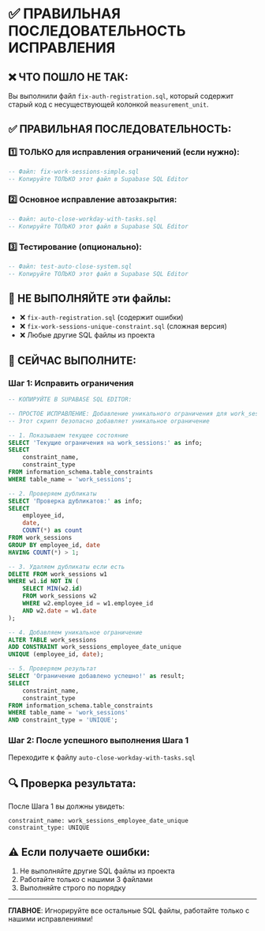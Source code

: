 # ✅ ПРАВИЛЬНАЯ ПОСЛЕДОВАТЕЛЬНОСТЬ ИСПРАВЛЕНИЯ

## ❌ ЧТО ПОШЛО НЕ ТАК:
Вы выполнили файл `fix-auth-registration.sql`, который содержит старый код с несуществующей колонкой `measurement_unit`.

## ✅ ПРАВИЛЬНАЯ ПОСЛЕДОВАТЕЛЬНОСТЬ:

### 1️⃣ **ТОЛЬКО для исправления ограничений (если нужно):**
```sql
-- Файл: fix-work-sessions-simple.sql
-- Копируйте ТОЛЬКО этот файл в Supabase SQL Editor
```

### 2️⃣ **Основное исправление автозакрытия:**
```sql
-- Файл: auto-close-workday-with-tasks.sql
-- Копируйте ТОЛЬКО этот файл в Supabase SQL Editor
```

### 3️⃣ **Тестирование (опционально):**
```sql
-- Файл: test-auto-close-system.sql
-- Копируйте ТОЛЬКО этот файл в Supabase SQL Editor
```

## 🚫 **НЕ ВЫПОЛНЯЙТЕ эти файлы:**
- ❌ `fix-auth-registration.sql` (содержит ошибки)
- ❌ `fix-work-sessions-unique-constraint.sql` (сложная версия)
- ❌ Любые другие SQL файлы из проекта

## 🎯 **СЕЙЧАС ВЫПОЛНИТЕ:**

### Шаг 1: Исправить ограничения
```sql
-- КОПИРУЙТЕ В SUPABASE SQL EDITOR:

-- ПРОСТОЕ ИСПРАВЛЕНИЕ: Добавление уникального ограничения для work_sessions
-- Этот скрипт безопасно добавляет уникальное ограничение

-- 1. Показываем текущее состояние
SELECT 'Текущие ограничения на work_sessions:' as info;
SELECT 
    constraint_name, 
    constraint_type
FROM information_schema.table_constraints 
WHERE table_name = 'work_sessions';

-- 2. Проверяем дубликаты
SELECT 'Проверка дубликатов:' as info;
SELECT 
    employee_id, 
    date, 
    COUNT(*) as count
FROM work_sessions 
GROUP BY employee_id, date 
HAVING COUNT(*) > 1;

-- 3. Удаляем дубликаты если есть
DELETE FROM work_sessions w1
WHERE w1.id NOT IN (
    SELECT MIN(w2.id)
    FROM work_sessions w2
    WHERE w2.employee_id = w1.employee_id 
    AND w2.date = w1.date
);

-- 4. Добавляем уникальное ограничение
ALTER TABLE work_sessions 
ADD CONSTRAINT work_sessions_employee_date_unique 
UNIQUE (employee_id, date);

-- 5. Проверяем результат
SELECT 'Ограничение добавлено успешно!' as result;
SELECT 
    constraint_name, 
    constraint_type
FROM information_schema.table_constraints 
WHERE table_name = 'work_sessions'
AND constraint_type = 'UNIQUE';
```

### Шаг 2: После успешного выполнения Шага 1
Переходите к файлу `auto-close-workday-with-tasks.sql`

## 🔍 **Проверка результата:**
После Шага 1 вы должны увидеть:
```
constraint_name: work_sessions_employee_date_unique
constraint_type: UNIQUE
```

## ⚠️ **Если получаете ошибки:**
1. Не выполняйте другие SQL файлы из проекта
2. Работайте только с нашими 3 файлами
3. Выполняйте строго по порядку

---
**ГЛАВНОЕ**: Игнорируйте все остальные SQL файлы, работайте только с нашими исправлениями! 